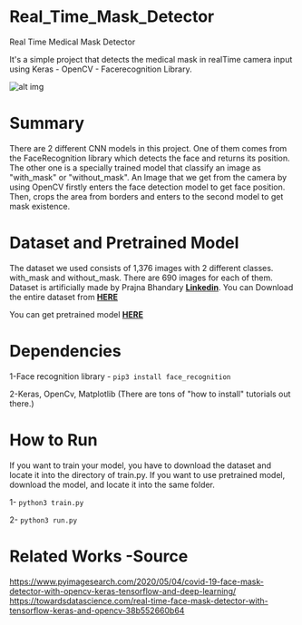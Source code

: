 # Real_Time_Mask_Detector
Real Time Medical Mask Detector

It's a simple project that detects the medical mask in realTime camera input using Keras - OpenCV - Facerecognition Library.

![alt img](./demo.gif)<br>

# Summary

There are 2 different CNN models in this project. One of them comes from the FaceRecognition library which detects the face and returns its position. The other one is a specially trained model that classify an image as "with_mask" or "without_mask". An Image that we get from the camera by using OpenCV firstly enters the face detection model to get face position. Then, crops the area from borders and enters to the second model to get mask existence.

# Dataset and Pretrained Model

The dataset we used consists of 1,376 images with 2 different classes. with_mask and without_mask. There are 690 images for each of them. Dataset is artificially made by Prajna Bhandary **[Linkedin](https://www.linkedin.com/feed/update/urn%3Ali%3Aactivity%3A6655711815361761280/)**. You can Download the entire dataset from **[HERE](https://drive.google.com/drive/folders/1cHLb3oX7gLRkrrnIMGbduVvFF2msok6z?usp=sharing/)**

You can get pretrained model **[HERE](https://drive.google.com/file/d/1ZnNhitQjHcs0c-Ir_4KhJ3h96u6fC-7W/view?usp=sharing/)**


# Dependencies

1-Face recognition library - `pip3 install face_recognition`

2-Keras, OpenCv, Matplotlib (There are tons of "how to install" tutorials out there.)

# How to Run

If you want to train your model, you have to download the dataset and locate it into the directory of train.py. If you want to use pretrained model, download the model, and locate it into the same folder.

1- `python3 train.py`

2- `python3 run.py`

# Related Works -Source

https://www.pyimagesearch.com/2020/05/04/covid-19-face-mask-detector-with-opencv-keras-tensorflow-and-deep-learning/
https://towardsdatascience.com/real-time-face-mask-detector-with-tensorflow-keras-and-opencv-38b552660b64


